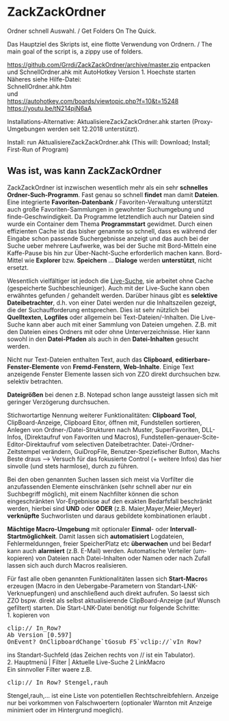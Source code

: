 # ZackZackOrdner

Ordner schnell Auswahl. / Get Folders On The Quick.

Das Hauptziel  des Skripts ist, eine flotte Verwendung von Ordnern. / The main goal of the script is, a zippy use of folders.

https://github.com/Grrdi/ZackZackOrdner/archive/master.zip entpacken<br>
und SchnellOrdner.ahk mit AutoHotkey Version 1. Hoechste starten<br>
Näheres siehe Hilfe-Datei:<br>
SchnellOrdner.ahk.htm<br>
und <br>
https://autohotkey.com/boards/viewtopic.php?f=10&t=15248<br>
https://youtu.be/tN214pjN6aA

Installations-Alternative: AktualisiereZackZackOrdner.ahk starten (Proxy-Umgebungen werden seit 12.2018 unterstützt).

Install: run AktualisiereZackZackOrdner.ahk (This will: Download; Install; First-Run of Program)

<h2>Was ist, was kann ZackZackOrdner</h2>
<p>ZackZackOrdner ist inzwischen wesentlich mehr als ein sehr <b>schnelles Ordner-Such-Programm</b>. 
  Fast genau so schnell <b>findet</b> man damit <b>Dateien</b>. Eine integrierte 
  <b>Favoriten-Datenbank</b> / Favoriten-Verwaltung unterst&uuml;tzt auch gro&szlig;e 
  Favoriten-Sammlungen in gewohnter Suchumgebung und finde-Geschwindigkeit. Da 
  Programme letztendlich auch nur Dateien sind wurde ein Container dem Thema <b>Programmstart</b> 
  gewidmet. Durch einen effizienten Cache ist das bisher genannte so schnell, 
  dass es w&auml;hrend der Eingabe schon passende Suchergebnisse anzeigt und das 
  auch bei der Suche ueber mehrere Laufwerke, was bei der Suche mit Bord-Mitteln 
  eine Kaffe-Pause bis hin zur &Uuml;ber-Nacht-Suche erforderlich machen kann. 
  Bord-Mittel wie <b>Explorer</b> bzw. <b>Speichern</b> ... <b>Dialoge</b> werden 
  <b>unterst&uuml;tzt</b>, nicht ersetzt.</p>
<p>Wesentlich vielf&auml;ltiger ist jedoch die <a href="LiveSuche.md">Live-Suche</a>, 
  sie arbeitet ohne Cache (gespeicherte Suchbeschleuniger). Auch mit der Live-Suche 
  kann oben erw&auml;hntes gefunden / gehandelt werden. Dar&uuml;ber hinaus gibt 
  es <b>selektive Dateibetrachter</b>, d.h. von einer Datei werden nur die Inhaltszeilen 
  gezeigt, die der Suchaufforderung entsprechen. Dies ist sehr n&uuml;tzlich 
  bei <b>Quelltexten</b>, <b>Logfiles</b> oder allgemein bei Text-Dateien/-Inhalten. 
  Die Live-Suche kann aber auch mit einer Sammlung von Dateien umgehen. Z.B. mit 
  den Dateien eines Ordners mit oder ohne Unterverzeichnisse. Hier kann sowohl 
  in den <b>Datei-Pfaden</b> als auch in den <b>Datei-Inhalten</b> gesucht werden. 
</p>
<p>Nicht nur Text-Dateien enthalten Text, auch das <b>Clipboard</b>, <b>editierbare-Fenster-Elemente</b> 
  von <b>Fremd-Fenstern</b>, <b>Web-Inhalte</b>. Einige Text anzeigende Fenster 
  Elemente lassen sich von ZZO direkt durchsuchen bzw. selektiv betrachten.</p>
<p><b>Dateigr&ouml;&szlig;en</b> bei denen z.B. Notepad schon lange aussteigt lassen 
  sich mit geringer Verz&ouml;gerung durchsuchen.</p>
<p>Stichwortartige Nennung weiterer Funktionalit&auml;ten: <b>Clipboard Tool</b>, 
  ClipBoard-Anzeige, Clipboard Eitor, &ouml;ffnen mit, 
  Fundstellen sortieren, Anlegen von Ordner-/Datei-Strukturen nach Muster, SuperFavoriten, DLL-Infos,
  (Direktaufruf von Favoriten und Macros), Fundstellen-genauer-Scite-Editor-Direktaufruf 
  vom selectiven Dateibetrachter. Datei-/Ordner-Zeitstempel ver&auml;ndern, GuiDropFile, 
  Benutzer-Speziefischer Button, Machs Beste draus --&gt; Versuch f&uuml;r das 
  fokusierte Control (+ weitere Infos) das hier sinvolle (und stets harmlose), 
  durch zu f&uuml;hren.</p>
<p>Bei den oben genannten Suchen lassen sich meist via Vorfilter die anzufassenden 
  Elemente einschr&auml;nken (sehr schnell aber nur ein Suchbegriff m&ouml;glich), 
  mit einem Nachfilter k&ouml;nnen die schon eingeschr&auml;nkten Vor-Ergebnisse 
  auf den exakten Bedarfsfall beschr&auml;nkt werden, hierbei sind <b>UND</b> 
  oder <b>ODER</b> (z.B. Maier,Mayer,Meier,Meyer) <b>verkn&uuml;pfte</b> Suchworlisten 
  und daraus gebildete kombinationen erlaubt . </p>
<p><b>M&auml;chtige Macro-Umgebung</b> mit optionaler <b>Einmal</b>- oder <b>Intervall</b>-<b>Startm&ouml;glichkeit</b>. 
  Damit lassen sich <b>automatisiert</b> Logdateien, Fehlermeldunngen, freier 
  SpeicherPlatz etc <b>&uuml;berwachen</b> und bei Bedarf kann auch <b>alarmiert</b> 
  (z.B. E-Mail) werden. Automatische Verteiler (um-kopieren) von Dateien nach Datei-Inhalten 
  oder Namen oder nach Zufall lassen sich auch durch Macros realisieren.</p>
<p>F&uuml;r fast alle oben genannten Funktionalit&auml;ten lassen sich <b>Start-Macro</b>s 
  erzeugen (Macro in den Uebergabe-Parametern von Standart-LNK-Verknuepfungen) und anschlie&szlig;end auch direkt aufrufen. So laesst sich ZZO bspw. direkt als selbst aktualisierende ClipBoard-Anzeige (auf Wunsch gefiltert) starten. Die Start-LNK-Datei benötigt nur folgende Schritte: <br>1. kopieren von <pre>clip://&#09;In_Row? 
Ab Version [0.597]  
OnEvent? OnClipboardChange`tGosub F5`vclip://`vIn_Row? </pre> ins Standart-Suchfeld (das Zeichen rechts von // ist ein Tabulator). <br>2. Hauptmenü | Filter | Aktuelle Live-Suche 2 LinkMacro<br>Ein sinnvoller Filter waere z.B. <pre>clip://&#09;In_Row? Stengel,rauh</pre>Stengel,rauh,... ist eine Liste von potentiellen Rechtschreibfehlern. Anzeige nur bei vorkommen von Falschwoertern (optionaler Warnton mit Anzeige minimiert oder im Hintergrund moeglich).</p>
